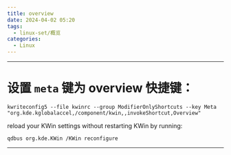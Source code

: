 ```yaml
---
title: overview
date: 2024-04-02 05:20
tags:
  - linux-set/概览
categories:
  - Linux
---
```


---
# 设置 `meta` 键为 overview 快捷键：
```shell
kwriteconfig5 --file kwinrc --group ModifierOnlyShortcuts --key Meta "org.kde.kglobalaccel,/component/kwin,,invokeShortcut,Overview"
```
reload your KWin settings without restarting KWin by running:
```shell
qdbus org.kde.KWin /KWin reconfigure
```




---

